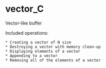 # vector_C
Vector-like buffer

Included operations:
```
* Creating a vector of N size
* Destroying a vector with memory clean-up
* Displaying elements of a vector
* Appending to a vector
* Removing all of the elements of a vector
```
